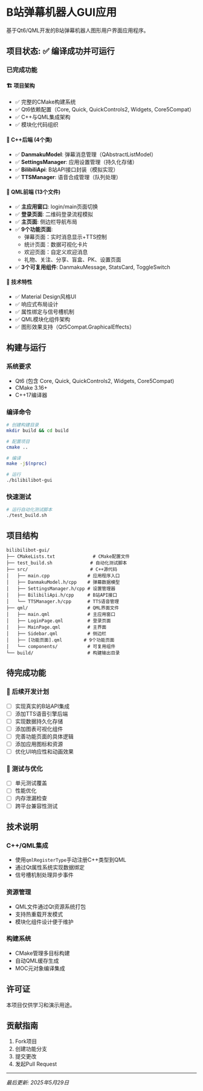 # B站弹幕机器人GUI应用

基于Qt6/QML开发的B站弹幕机器人图形用户界面应用程序。

## 项目状态: ✅ 编译成功并可运行

### 已完成功能

#### 🏗️ 项目架构
- ✅ 完整的CMake构建系统
- ✅ Qt6依赖配置（Core, Quick, QuickControls2, Widgets, Core5Compat）
- ✅ C++与QML集成架构
- ✅ 模块化代码组织

#### 🔧 C++后端 (4个类)
- ✅ **DanmakuModel**: 弹幕消息管理（QAbstractListModel）
- ✅ **SettingsManager**: 应用设置管理（持久化存储）
- ✅ **BilibiliApi**: B站API接口封装（模拟实现）
- ✅ **TTSManager**: 语音合成管理（队列处理）

#### 🎨 QML前端 (13个文件)
- ✅ **主应用窗口**: login/main页面切换
- ✅ **登录页面**: 二维码登录流程模拟
- ✅ **主页面**: 侧边栏导航布局
- ✅ **9个功能页面**:
  - 弹幕页面：实时消息显示+TTS控制
  - 统计页面：数据可视化卡片
  - 欢迎页面：自定义欢迎消息
  - 礼物、关注、分享、盲盒、PK、设置页面
- ✅ **3个可复用组件**: DanmakuMessage, StatsCard, ToggleSwitch

#### 🎯 技术特性
- ✅ Material Design风格UI
- ✅ 响应式布局设计
- ✅ 属性绑定与信号槽机制
- ✅ QML模块化组件架构
- ✅ 图形效果支持（Qt5Compat.GraphicalEffects）

## 构建与运行

### 系统要求
- Qt6 (包含 Core, Quick, QuickControls2, Widgets, Core5Compat)
- CMake 3.16+
- C++17编译器

### 编译命令
```bash
# 创建构建目录
mkdir build && cd build

# 配置项目
cmake ..

# 编译
make -j$(nproc)

# 运行
./bilibilibot-gui
```

### 快速测试
```bash
# 运行自动化测试脚本
./test_build.sh
```

## 项目结构

```
bilibilibot-gui/
├── CMakeLists.txt              # CMake配置文件
├── test_build.sh              # 自动化测试脚本
├── src/                       # C++源代码
│   ├── main.cpp              # 应用程序入口
│   ├── DanmakuModel.h/cpp    # 弹幕数据模型
│   ├── SettingsManager.h/cpp # 设置管理器
│   ├── BilibiliApi.h/cpp     # B站API接口
│   └── TTSManager.h/cpp      # TTS语音管理
├── qml/                      # QML界面文件
│   ├── main.qml              # 主应用窗口
│   ├── LoginPage.qml         # 登录页面
│   ├── MainPage.qml          # 主界面
│   ├── Sidebar.qml           # 侧边栏
│   ├── [功能页面].qml        # 9个功能页面
│   └── components/           # 可复用组件
└── build/                    # 构建输出目录
```

## 待完成功能

### 🔄 后续开发计划
- [ ] 实现真实的B站API集成
- [ ] 添加TTS语音引擎后端
- [ ] 实现数据持久化存储
- [ ] 添加图表可视化组件
- [ ] 完善功能页面的具体逻辑
- [ ] 添加应用图标和资源
- [ ] 优化UI响应性和动画效果

### 🧪 测试与优化
- [ ] 单元测试覆盖
- [ ] 性能优化
- [ ] 内存泄漏检查
- [ ] 跨平台兼容性测试

## 技术说明

### C++/QML集成
- 使用`qmlRegisterType`手动注册C++类型到QML
- 通过Qt属性系统实现数据绑定
- 信号槽机制处理异步事件

### 资源管理
- QML文件通过Qt资源系统打包
- 支持热重载开发模式
- 模块化组件设计便于维护

### 构建系统
- CMake管理多目标构建
- 自动QML缓存生成
- MOC元对象编译集成

## 许可证

本项目仅供学习和演示用途。

## 贡献指南

1. Fork项目
2. 创建功能分支
3. 提交更改
4. 发起Pull Request

---
*最后更新: 2025年5月29日*
